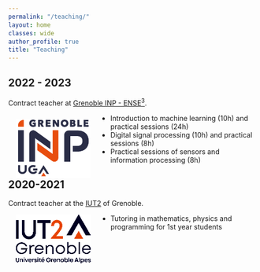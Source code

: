 ```yaml
---
permalink: "/teaching/"
layout: home
classes: wide
author_profile: true
title: "Teaching"
---
```


## 2022 - 2023

Contract teacher at [Grenoble INP - ENSE<sup>3</sup>](https://ense3.grenoble-inp.fr/).

<img align="left" class='logo' alt="ginp_logo" src="../assets/images/ginp_logo.png" style="height:120px; padding-right:40px; padding-top:10px; padding-left:15px">

* Introduction to machine learning (10h) and practical sessions (24h)
* Digital signal processing (10h) and practical sessions (8h)
* Practical sessions of sensors and information processing (8h)

## 2020-2021

Contract teacher at the [IUT2](https://iut2.univ-grenoble-alpes.fr/) of Grenoble.

<img align="left" class='logo' alt="iut2_logo" src="../assets/images/iut2_logo.png" style="height:100px; padding-right:40px; padding-top:0px; padding-left:15px">

* Tutoring in mathematics, physics and programming for 1st year students
